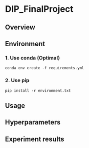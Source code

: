 # DIP_FinalProject

## Overview

## Environment
### 1. Use conda (Optimal)
```
conda env create -f requirements.yml 
```

### 2. Use pip
```
pip install -r environment.txt
```

## Usage

## Hyperparameters

## Experiment results
